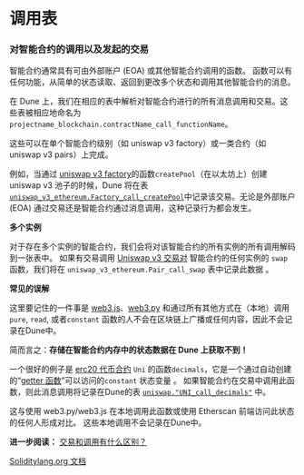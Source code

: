 # 调用表

### **对智能合约的调用以及发起的交易**

智能合约通常具有可由外部账户 (EOA) 或其他智能合约调用的函数。 函数可以有任何功能，从简单的状态读取、返回到更改多个状态和调用其他智能合约的消息。

在 Dune 上，我们在相应的表中解析对智能合约进行的所有消息调用和交易。这些表被相应地命名为`projectname_blockchain.contractName_call_functionName`。

这些可以在单个智能合约级别（如 uniswap v3 factory）或一类合约（如 uniswap v3 pairs）上完成。

例如，当通过 [uniswap v3 factory](https://etherscan.io/address/0x1f98431c8ad98523631ae4a59f267346ea31f984#code)的函数`createPool`（在以太坊上）创建 uniswap v3 池子的时候，Dune 将在表[ `uniswap_v3_ethereum.Factory_call_createPool`](https://dune.com/queries/735856)中记录该交易。无论是外部账户 (EOA) 通过交易还是智能合约通过消息调用，这种记录行为都会发生。

**多个实例**

对于存在多个实例的智能合约，我们会将对该智能合约的所有实例的所有调用解码到一张表中。 如果有交易调用 [Uniswap v3 交易对](https://etherscan.io/address/0x8f8ef111b67c04eb1641f5ff19ee54cda062f163#writeContract) 智能合约的任何实例的 `swap` 函数，我们将在 `uniswap_v3_ethereum.Pair_call_swap` 表中记录此数据 。

**常见的误解**

这里要记住的一件事是 [web3.js](https://web3js.readthedocs.io)、[web3.py](https://web3py.readthedocs.io/en/stable) 和通过所有其他方式在（本地）调用 `pure`, `read`, 或者`constant` 函数的人不会在区块链上广播或任何内容，因此不会记录在Dune中。


简而言之：**存储在智能合约内存中的状态数据在 Dune 上获取不到！**

一个很好的例子是 [erc20 代币合约](https://etherscan.io/token/0x1f9840a85d5af5bf1d1762f925bdaddc4201f984#readContract) `Uni` 的函数`decimals`，它是一个通过自动创建的“[getter 函数](https://docs.soliditylang.org/en/v0.7.4/contracts.html#getter-functions)”可以访问的`constant` 状态变量 。 如果智能合约在交易中调用此函数，则此消息调用将记录在Dune的表 [`uniswap."UNI_call_decimals"`](https://dune.com/queries/741354) 中。

这与使用 web3.py/web3.js 在本地调用此函数或使用 Etherscan 前端访问此状态的任何人形成对比。 这些本地调用不会记录在Dune中。

**进一步阅读：**
[交易和调用有什么区别？](https://ethereum.stackexchange.com/questions/765/what-is-the-difference-between-a-transaction-and-a-call)

[Soliditylang.org 文档](https://docs.soliditylang.org/en/v0.8.13/contracts.html#function-visibility)
